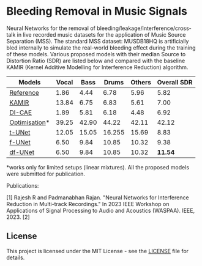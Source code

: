 # Bleeding Removal in Music Signals
Neural Networks for the removal of bleeding/leakage/interference/cross-talk in live recorded music datasets for the application of Music Source Separation (MSS). The standard MSS dataset: MUSDB18HQ is artificially bled internally to simulate the real-world bleeding effect during the training of these models. 
Various proposed models with their median Source to Distortion Ratio (SDR) are listed below and compared with the baseline KAMIR (Kernel Additive Modelling for Interference Reduction) algorithm.


| Models | Vocal | Bass | Drums | Others | Overall SDR | 
|------|-----|-----|-----|-----|-----|
|[Reference]()| 1.86 | 4.44 | 6.78 | 5.96 | 5.82 | 
|[KAMIR](https://ieeexplore.ieee.org/abstract/document/7178036)| 13.84 | 6.75 | 6.83 | 5.61 | 7.00 |
|[DI-CAE]()| 1.89 | 5.81 | 6.18 | 4.48 | 6.92 | 
|[Optimisation]()*| 39.25 | 42.90 | 44.22 | 42.11 | 42.12 |
|[t-UNet]()| 12.05 | 15.05 | 16.255 | 15.69 | 8.83 |
|[f-UNet]()| 6.50 | 9.84 | 10.85 | 10.32 | 9.38 | 
|[df-UNet]()| 6.50 | 9.84 | 10.85 | 10.32 | __11.54__ |


*works only for limited setups (linear mixtures). All the proposed models were submitted for publication.

Publications:

[1] Rajesh R and Padmanabhan Rajan. "Neural Networks for Interference Reduction in Multi-track Recordings." In 2023 IEEE Workshop on Applications of Signal Processing to Audio and Acoustics (WASPAA). IEEE, 2023.
[2] 



## License
This project is licensed under the MIT License - see the [LICENSE](https://github.com/its-rajesh/Audio-Bleeding-Removal/blob/cde41b94a1be385efc46888a04b30a7b82c33375/LICENSE) file for details.
